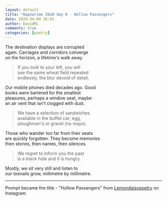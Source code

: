 ```yaml
---
layout: default
title: "Napowrimo 2020 day 9 - Hollow Passengers"
date: 2020-04-09 16:01
author: DavidRL
comments: true
categories: [poetry]
---
```


The destination displays are corrupted  
again. Carriages and corridors converge  
on the horizon, a lifetime's walk away.  

> If you look to your left, you will  
> see the same wheat field repeated  
> endlessly, the blur devoid of detail.  

Our mobile phones died decades ago. Good  
books were bartered for the smallest  
pleasures, perhaps a window seat, maybe  
an air vent that isn't clogged with dust.  

> We have a selection of sandwiches   
> available in the buffet car; egg,  
> ploughman's or gravel (no mayo).  

Those who wander too far from their seats  
are quickly forgotten. They become memories  
then stories, then names, then silences.  

> We regret to inform you the past  
> is a black hole and it is hungry.  

Mostly, we sit very still and listen to  
our toenails grow, millimetre by millimetre.  

***

Prompt became the title - "Hollow Passengers" from [Lemondaisypoetry](https://www.instagram.com/lemondaisypoetry/) on Instagram
